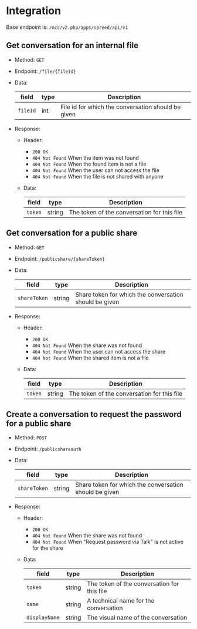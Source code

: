 # Integration

Base endpoint is: `/ocs/v2.php/apps/spreed/api/v1`

## Get conversation for an internal file

* Method: `GET`
* Endpoint: `/file/{fileId}`
* Data:

    field | type | Description
    ------|------|------------
    `fileId` | int | File id for which the conversation should be given

* Response:
    - Header:
        + `200 OK`
        + `404 Not Found` When the item was not found
        + `404 Not Found` When the found item is not a file
        + `404 Not Found` When the user can not access the file
        + `404 Not Found` When the file is not shared with anyone

    - Data:

        field | type | Description
        ------|------|------------
        `token` | string | The token of the conversation for this file

## Get conversation for a public share

* Method: `GET`
* Endpoint: `/publicshare/{shareToken}`
* Data:

    field | type | Description
    ------|------|------------
    `shareToken` | string | Share token for which the conversation should be given

* Response:
    - Header:
        + `200 OK`
        + `404 Not Found` When the share was not found
        + `404 Not Found` When the user can not access the share
        + `404 Not Found` When the shared item is not a file

    - Data:

        field | type | Description
        ------|------|------------
        `token` | string | The token of the conversation for this file

## Create a conversation to request the password for a public share

* Method: `POST`
* Endpoint: `/publicshareauth`
* Data:

    field | type | Description
    ------|------|------------
    `shareToken` | string | Share token for which the conversation should be given

* Response:
    - Header:
        + `200 OK`
        + `404 Not Found` When the share was not found
        + `404 Not Found` When "Request password via Talk" is not active for the share

    - Data:

        field | type | Description
        ------|------|------------
        `token` | string | The token of the conversation for this file
        `name` | string | A technical name for the conversation
        `displayName` | string | The visual name of the conversation
